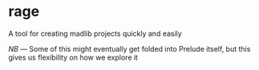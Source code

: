 # rage

A tool for creating madlib projects quickly and easily

*NB* &mdash; Some of this might eventually get folded into Prelude itself, but this gives us flexibility on how we explore it
